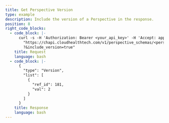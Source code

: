 ```yaml
---
title: Get Perspective Version
type: example
description: Include the version of a Perspective in the response.
position: 8
right_code_blocks:
  - code_block: |-
      curl -s -H 'Authorization: Bearer <your_api_key>' -H 'Accept: application/json'
        "https://chapi.cloudhealthtech.com/v1/perspective_schemas/<perspective_id>
        ?&include_version=true"
    title: Request
    language: bash
  - code_block: |-
      {
        "type": "Version",
        "list": [
          {
            "ref_id": 181,
            "val": 2
          }
        ]
      }
    title: Response
    language: bash
---
```

